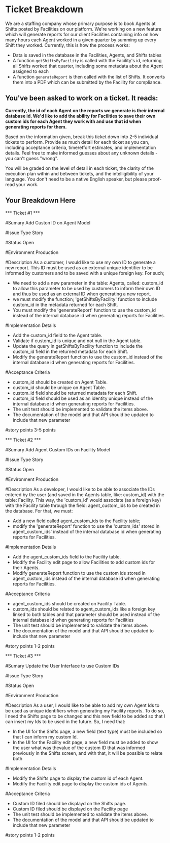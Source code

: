 # Ticket Breakdown
We are a staffing company whose primary purpose is to book Agents at Shifts posted by Facilities on our platform. We're working on a new feature which will generate reports for our client Facilities containing info on how many hours each Agent worked in a given quarter by summing up every Shift they worked. Currently, this is how the process works:

- Data is saved in the database in the Facilities, Agents, and Shifts tables
- A function `getShiftsByFacility` is called with the Facility's id, returning all Shifts worked that quarter, including some metadata about the Agent assigned to each
- A function `generateReport` is then called with the list of Shifts. It converts them into a PDF which can be submitted by the Facility for compliance.

## You've been asked to work on a ticket. It reads:

**Currently, the id of each Agent on the reports we generate is their internal database id. We'd like to add the ability for Facilities to save their own custom ids for each Agent they work with and use that id when generating reports for them.**


Based on the information given, break this ticket down into 2-5 individual tickets to perform. Provide as much detail for each ticket as you can, including acceptance criteria, time/effort estimates, and implementation details. Feel free to make informed guesses about any unknown details - you can't guess "wrong".


You will be graded on the level of detail in each ticket, the clarity of the execution plan within and between tickets, and the intelligibility of your language. You don't need to be a native English speaker, but please proof-read your work.

## Your Breakdown Here

*** Ticket #1 ***

#Sumary
Add Custon ID on Agent Model 

#Issue Type
Story

#Status
Open

#Environment 
Production

#Description
As a customer, I would like to use my own ID to generate a new report.
This ID must be used as an external unique identifier to be informed by customers
and to be saved with a unique foreign key. For such;
 * We need to add a new parameter in the table: Agents, called: custom_id 
to allow this parameter to be used by customers to inform their own ID and
thus be used as an external ID when generating a new report.
 * we must modify the function; 'getShiftsByFacility' function to include custom_id
in the metadata returned for each Shift.
 * You must modify the 'generateReport' function to use the custom_id instead of the
internal database id when generating reports for Facilities.

#Implementation Details
 * Add the custom_id field to the Agent table.
 * Validate if custom_id is unique and not null in the Agent table.
 * Update the query in getShiftsByFacility function to include the custom_id
field in the returned metadata for each Shift.
 * Modify the generateReport function to use the custom_id instead of the internal
database id when generating reports for Facilities.

#Acceptance Criteria
 * custom_id should be created on Agent Table.
 * custom_id should be unique on Agent Table.
 * custom_id field should be returned metadata for each Shift.
 * custom_id field should be used as an identity unique instead of the internal database
id when generating reports for Facilities.
 * The unit test should be implemented to validate the items above.
 * The documentation of the model and that API should be updated to include that new parameter 
 
#story points
3-5 points



*** Ticket #2 ***

#Sumary
Add Agent Custom IDs on Facility Model 

#Issue Type
Story

#Status
Open

#Environment 
Production

#Description
As a developer, I would like to be able to associate the IDs entered by the user
(and saved in the Agents table, like: custom_id) with the table: Facility. This way,
the 'custom_id' would associate (as a foreign key) with the Facility table through the
field: agent_custom_ids to be created in the database.
For that, we must:
 * Add a new field called agent_custom_ids to the Facility table;
 * modify the 'generateReport' function to use the 'custom_ids' stored in 
agent_custom_ids' instead of the internal database id when generating reports for Facilities.

#Implementation Details
 * Add the agent_custom_ids field to the Facility table.
 * Modify the Facility edit page to allow Facilities to add custom ids for their Agents.
 * Modify generateReport function to use the custom ids stored in agent_custom_ids instead
of the internal database id when generating reports for Facilities.

#Acceptance Criteria
 * agent_custom_ids should be created on Facility Table.
 * custom_ids should be related to agent_custom_ids like a foreign key linked to both
tables and that parameter should be used instead of the internal database id when generating reports for Facilities
 * The unit test should be implemented to validate the items above.
 * The documentation of the model and that API should be updated to include that new parameter 
 
#story points
1-2 points


*** Ticket #3 ***

#Sumary
Update the User Interface to use Custom IDs 

#Issue Type
Story

#Status
Open

#Environment 
Production

#Description
As a user, I would like to be able to add my own Agent Ids to be used as unique identifiers
when generating my Facility reports. To do so, I need the Shifts page to be changed and this
new field to be added so that I can insert my Ids to be used in the future.
So, I need that:
 * In the UI for the Shifts page, a new field (text type) must be included so that I can inform my custom Id.
 * In the UI for the Facility edit page, a new field must be added to show the user what was thevalue
of the custom ID that was informed previously in the Shifts screen, and with that, it will be possible to relate both

#Implementation Details
 * Modify the Shifts page to display the custom id of each Agent.
 * Modify the Facility edit page to display the custom ids of Agents.

#Acceptance Criteria
 * Custom ID filed should be displayd on the Shifts page.
 * Custom ID filed should be displayd on the Facility page
 * The unit test should be implemented to validate the items above.
 * The documentation of the model and that API should be updated to include that new parameter 
 
#story points
1-2 points